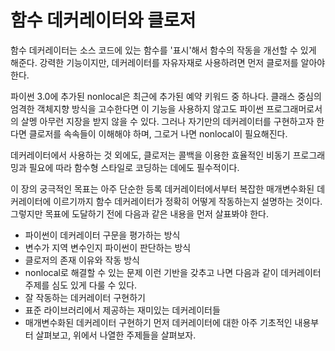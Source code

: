# 함수 데커레이터와 클로저
함수 데커레이터는 소스 코드에 있는 함수를 '표시'해서 함수의 작동을 개선할 수 있게 해준다. 강력한 기능이지만, 데커레이터를 자유자재로 사용하려면 먼저 클로저를 알아야 한다.

파이썬 3.0에 추가된 nonlocal은 최근에 추가된 예약 키워드 중 하나다. 클래스 중심의 엄격한 객체지향 방식을 고수한다면 이 기능을 사용하지 않고도 파이썬 프로그래머로서의 살멩 아무런 지장을 받지 않을 수 있다. 그러나 자기만의 데커레이터를 구현하고자 한다면 클로저를 속속들이 이해해야 하며, 그로거 나면 nonlocal이 필요해진다.

데커레이터에서 사용하는 것 외에도, 클로저는 콜백을 이용한 효율적인 비동기 프로그래밍과 필요에 따라 함수형 스타일로 코딩하는 데에도 필수적이다.

이 장의 궁극적인 목표는 아주 단순한 등록 데커레이터에서부터 복잡한 매개변수화된 데커레이터에 이르기까지 함수 데커레이터가 정확히 어떻게 작동하는지 설명하는 것이다. 그렇지만 목표에 도달하기 전에 다음과 같은 내용을 먼저 살표봐야 한다.
* 파이썬이 데커레이터 구문을 평가하는 방식
* 변수가 지역 변수인지 파이썬이 판단하는 방식
* 클로저의 존재 이유와 작동 방식
* nonlocal로 해결할 수 있는 문제
이런 기반을 갖추고 나면 다음과 같이 데커레이터 주제를 심도 있게 다룰 수 있다.
* 잘 작동하는 데커레이터 구현하기
* 표준 라이브러리에서 제공하는 재미있는 데커레이터들
* 매개변수화된 데커레이터 구현하기
먼저 데커레이터에 대한 아주 기초적인 내용부터 살펴보고, 위에서 나열한 주제들을 살펴보자.